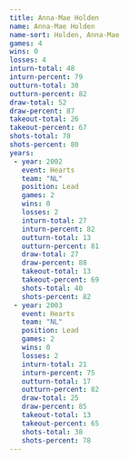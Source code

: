 ```yaml
---
title: Anna-Mae Holden
name: Anna-Mae Holden
name-sort: Holden, Anna-Mae
games: 4
wins: 0
losses: 4
inturn-total: 48
inturn-percent: 79
outturn-total: 30
outturn-percent: 82
draw-total: 52
draw-percent: 87
takeout-total: 26
takeout-percent: 67
shots-total: 78
shots-percent: 80
years:
 - year: 2002
   event: Hearts
   team: "NL"
   position: Lead
   games: 2
   wins: 0
   losses: 2
   inturn-total: 27
   inturn-percent: 82
   outturn-total: 13
   outturn-percent: 81
   draw-total: 27
   draw-percent: 88
   takeout-total: 13
   takeout-percent: 69
   shots-total: 40
   shots-percent: 82
 - year: 2003
   event: Hearts
   team: "NL"
   position: Lead
   games: 2
   wins: 0
   losses: 2
   inturn-total: 21
   inturn-percent: 75
   outturn-total: 17
   outturn-percent: 82
   draw-total: 25
   draw-percent: 85
   takeout-total: 13
   takeout-percent: 65
   shots-total: 38
   shots-percent: 78
---
```

